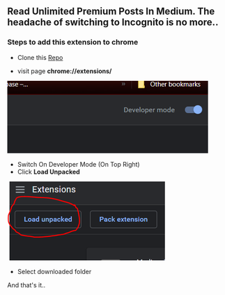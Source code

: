 ## Read **Unlimited Premium** Posts In Medium. The headache of switching to Incognito is no more..


### Steps to add this extension to chrome

* Clone this [Repo](https://github.com/RajasekharGuptha/Medium-Freeifier)
+ visit page **chrome://extensions/** 

![Developer Mode](/assets/images/developermodetoggle.png)
+ Switch On Developer Mode (On Top Right)
+ Click **Load Unpacked**  

![load unpacked](/assets/images/loadUnpacked.png)
+ Select downloaded folder  

And that's it..
